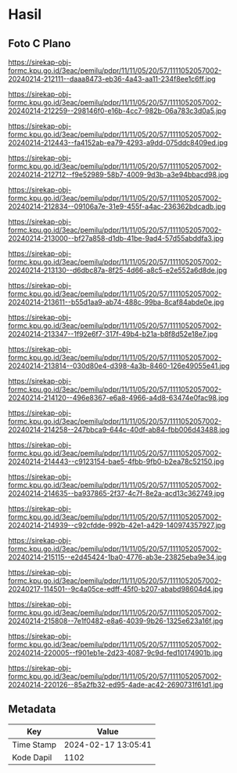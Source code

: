 # Hasil

## Foto C Plano

https://sirekap-obj-formc.kpu.go.id/3eac/pemilu/pdpr/11/11/05/20/57/1111052057002-20240214-212111--daaa8473-eb36-4a43-aa11-234f8ee1c6ff.jpg

https://sirekap-obj-formc.kpu.go.id/3eac/pemilu/pdpr/11/11/05/20/57/1111052057002-20240214-212259--298146f0-e16b-4cc7-982b-06a783c3d0a5.jpg

https://sirekap-obj-formc.kpu.go.id/3eac/pemilu/pdpr/11/11/05/20/57/1111052057002-20240214-212443--fa4152ab-ea79-4293-a9dd-075ddc8409ed.jpg

https://sirekap-obj-formc.kpu.go.id/3eac/pemilu/pdpr/11/11/05/20/57/1111052057002-20240214-212712--f9e52989-58b7-4009-9d3b-a3e94bbacd98.jpg

https://sirekap-obj-formc.kpu.go.id/3eac/pemilu/pdpr/11/11/05/20/57/1111052057002-20240214-212834--09106a7e-31e9-455f-a4ac-236362bdcadb.jpg

https://sirekap-obj-formc.kpu.go.id/3eac/pemilu/pdpr/11/11/05/20/57/1111052057002-20240214-213000--bf27a858-d1db-41be-9ad4-57d55abddfa3.jpg

https://sirekap-obj-formc.kpu.go.id/3eac/pemilu/pdpr/11/11/05/20/57/1111052057002-20240214-213130--d6dbc87a-8f25-4d66-a8c5-e2e552a6d8de.jpg

https://sirekap-obj-formc.kpu.go.id/3eac/pemilu/pdpr/11/11/05/20/57/1111052057002-20240214-213611--b55d1aa9-ab74-488c-99ba-8caf84abde0e.jpg

https://sirekap-obj-formc.kpu.go.id/3eac/pemilu/pdpr/11/11/05/20/57/1111052057002-20240214-213347--1f92e6f7-317f-49b4-b21a-b8f8d52e18e7.jpg

https://sirekap-obj-formc.kpu.go.id/3eac/pemilu/pdpr/11/11/05/20/57/1111052057002-20240214-213814--030d80e4-d398-4a3b-8460-126e49055e41.jpg

https://sirekap-obj-formc.kpu.go.id/3eac/pemilu/pdpr/11/11/05/20/57/1111052057002-20240214-214120--496e8367-e6a8-4966-a4d8-63474e0fac98.jpg

https://sirekap-obj-formc.kpu.go.id/3eac/pemilu/pdpr/11/11/05/20/57/1111052057002-20240214-214258--247bbca9-644c-40df-ab84-fbb006d43488.jpg

https://sirekap-obj-formc.kpu.go.id/3eac/pemilu/pdpr/11/11/05/20/57/1111052057002-20240214-214443--c9123154-bae5-4fbb-9fb0-b2ea78c52150.jpg

https://sirekap-obj-formc.kpu.go.id/3eac/pemilu/pdpr/11/11/05/20/57/1111052057002-20240214-214635--ba937865-2f37-4c7f-8e2a-acd13c362749.jpg

https://sirekap-obj-formc.kpu.go.id/3eac/pemilu/pdpr/11/11/05/20/57/1111052057002-20240214-214939--c92cfdde-992b-42e1-a429-140974357927.jpg

https://sirekap-obj-formc.kpu.go.id/3eac/pemilu/pdpr/11/11/05/20/57/1111052057002-20240214-215115--e2d45424-1ba0-4776-ab3e-23825eba9e34.jpg

https://sirekap-obj-formc.kpu.go.id/3eac/pemilu/pdpr/11/11/05/20/57/1111052057002-20240217-114501--9c4a05ce-edff-45f0-b207-ababd98604d4.jpg

https://sirekap-obj-formc.kpu.go.id/3eac/pemilu/pdpr/11/11/05/20/57/1111052057002-20240214-215808--7e1f0482-e8a6-4039-9b26-1325e623a16f.jpg

https://sirekap-obj-formc.kpu.go.id/3eac/pemilu/pdpr/11/11/05/20/57/1111052057002-20240214-220005--f901eb1e-2d23-4087-9c9d-fed10174901b.jpg

https://sirekap-obj-formc.kpu.go.id/3eac/pemilu/pdpr/11/11/05/20/57/1111052057002-20240214-220126--85a2fb32-ed95-4ade-ac42-2690731f61d1.jpg


## Metadata

| Key        | Value               |
| ---------- | ------------------- |
| Time Stamp | 2024-02-17 13:05:41 |
| Kode Dapil | 1102                |



